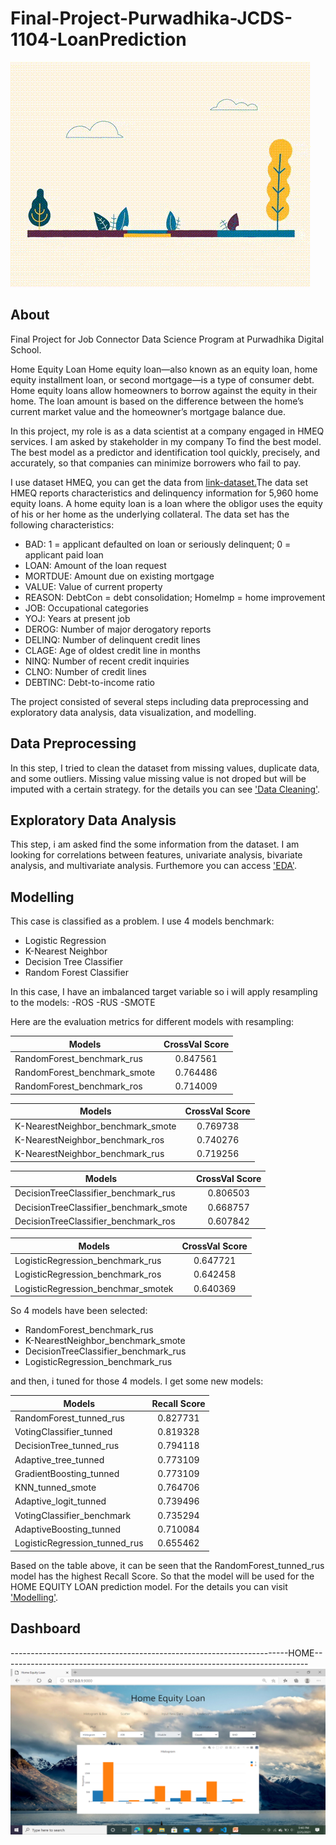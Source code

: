 # Final-Project-Purwadhika-JCDS-1104-LoanPrediction

![MachinLearning.jpg](static/giphy.gif)


About
-------

Final Project for Job Connector Data Science Program at Purwadhika Digital School.

Home Equity Loan
Home equity loan—also known as an equity loan, home equity installment loan, or second mortgage—is a type of consumer debt. Home equity loans allow homeowners to borrow against the equity in their home. The loan amount is based on the difference between the home’s current market value and the homeowner’s mortgage balance due.



In this project, my role is as a data scientist at a company engaged in HMEQ services. I am asked by stakeholder in my company To find the best model. The best model as a predictor and identification tool quickly, precisely, and accurately, so that companies can minimize borrowers who fail to pay.


I use dataset HMEQ, you can get the data from <a href="http://www.creditriskanalytics.net/datasets-private2.html">link-dataset.</a>The data set HMEQ reports characteristics and delinquency information for 5,960 home equity loans. A home equity loan is a loan where the obligor uses the equity of his or her home as the underlying collateral. The data set has the following characteristics:

- BAD: 1 = applicant defaulted on loan or seriously delinquent; 0 = applicant paid loan
- LOAN: Amount of the loan request
- MORTDUE: Amount due on existing mortgage
- VALUE: Value of current property
- REASON: DebtCon = debt consolidation; HomeImp = home improvement
- JOB: Occupational categories
- YOJ: Years at present job
- DEROG: Number of major derogatory reports
- DELINQ: Number of delinquent credit lines
- CLAGE: Age of oldest credit line in months
- NINQ: Number of recent credit inquiries
- CLNO: Number of credit lines
- DEBTINC: Debt-to-income ratio


The project consisted of several steps including data preprocessing and exploratory data analysis, data visualization, and modelling.


Data Preprocessing
-------
In this step, I tried to clean the dataset from missing values, duplicate data, and some outliers. Missing value missing value is not droped but will be imputed with a certain strategy. for the details you can see <a href="https://github.com/ramzymohammad/Final-Project-Purwadhika-JCDS-1104-LoanPrediction/blob/main/CLEANING_DATA.ipynb">'Data Cleaning'</a>.



Exploratory Data Analysis
-------
This step, i am asked find the some information from the dataset. I am looking for correlations between features, univariate analysis, bivariate analysis, and multivariate analysis. Furthemore you can access <a href="https://github.com/ramzymohammad/Final-Project-Purwadhika-JCDS-1104-LoanPrediction/blob/main/EDA_2.ipynb">'EDA'</a>.



Modelling
-------
This case is classified as a problem. I use 4 models benchmark:
- Logistic Regression
- K-Nearest Neighbor
- Decision Tree Classifier
- Random Forest Classifier



In this case, I have an imbalanced target variable so i will apply resampling to the models:
-ROS
-RUS
-SMOTE



Here are the evaluation metrics for different models with resampling:

 <center>
  
| Models                                                     |  CrossVal Score | 
|------------------------------------------------------------| :--------------:|
| RandomForest_benchmark_rus                                 |         0.847561|   
| RandomForest_benchmark_smote                               |         0.764486|    
| RandomForest_benchmark_ros                                 |         0.714009|    

 </center>
 
  <center>
  
| Models                                                     |  CrossVal Score | 
|------------------------------------------------------------| :--------------:|
| K-NearestNeighbor_benchmark_smote                          |         0.769738|   
| K-NearestNeighbor_benchmark_ros                            |         0.740276|    
| K-NearestNeighbor_benchmark_rus                            |         0.719256|    

 </center>
 
  <center>
  
| Models                                                     |  CrossVal Score | 
|------------------------------------------------------------| :--------------:|
| DecisionTreeClassifier_benchmark_rus                       |         0.806503|   
| DecisionTreeClassifier_benchmark_smote                     |         0.668757|    
| DecisionTreeClassifier_benchmark_ros                       |         0.607842|    

 </center>
 
  <center>
  
| Models                                                     |  CrossVal Score | 
|------------------------------------------------------------| :--------------:|
| LogisticRegression_benchmark_rus                           |         0.647721|   
| LogisticRegression_benchmark_ros                           |         0.642458|    
| LogisticRegression_benchmar_smotek                         |         0.640369|    

 </center>
 
So 4 models have been selected:
- RandomForest_benchmark_rus
- K-NearestNeighbor_benchmark_smote
- DecisionTreeClassifier_benchmark_rus
- LogisticRegression_benchmark_rus



and then, i tuned for those 4 models. I get some new models:

<center>
  
| Models                                                     |  Recall Score   | 
|------------------------------------------------------------| :--------------:|
| RandomForest_tunned_rus                                    |        0.827731 |   
| VotingClassifier_tunned	                                   |        0.819328 |    
| DecisionTree_tunned_rus	                                   |        0.794118 | 
| Adaptive_tree_tunned                                       |        0.773109 |   
| GradientBoosting_tunned		                                 |        0.773109 |    
| KNN_tunned_smote	                                         |        0.764706 |
| Adaptive_logit_tunned                                      |        0.739496 |   
| VotingClassifier_benchmark	                               |        0.735294 |    
| AdaptiveBoosting_tunned                                    |        0.710084 |
| LogisticRegression_tunned_rus                              |        0.655462 |


 </center>
 


Based on the table above, it can be seen that the RandomForest_tunned_rus model has the highest Recall Score. So that the model will be used for the HOME EQUITY LOAN prediction model. For the details you can visit <a href="https://github.com/ramzymohammad/Final-Project-Purwadhika-JCDS-1104-LoanPrediction/blob/main/Modelling_2.ipynb">'Modelling'</a>.

Dashboard
-------
---------------------------------------------------------------------HOME----------------------------------------------------------------------------
![MachinLearning.jpg](static/Picture1.png)






